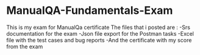 # ManualQA-Fundamentals-Exam
This is my exam for ManualQa certificate
The files that i posted are : 
-Srs documentation for the exam
-Json file export for the Postman tasks
-Excel file with the test cases and bug reports
-And the certificate with my score from the exam
